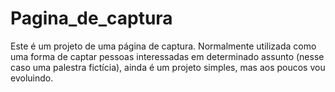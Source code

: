 # Pagina_de_captura
Este é um projeto de uma página de captura. Normalmente utilizada como uma forma de captar pessoas interessadas em determinado assunto (nesse caso uma palestra fictícia), ainda é um projeto simples, mas aos poucos vou evoluindo.
